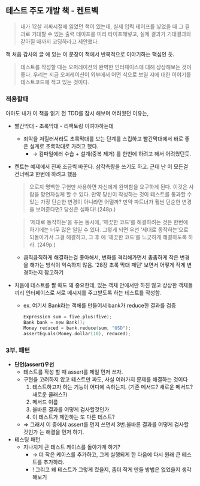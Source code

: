 ## 테스트 주도 개발 책 - 켄트벡

> 내가 12살 괴짜시절에 읽었던 책이 있는데, 실제 입력 테이프를 넣었을 때 그 결과로 기대할 수 있는 출력 테이프를 미리 타이프해넣고, 실제 결과가 기대결과와 같아질 때까지 코딩하라고 제안했다.
> 

책 처음 감사의 글 에 있는 이 문장이 책에서 반복적으로 이야기하는 핵심인 듯.

> 테스트를 작성할 때는 오퍼레이션의 완벽한 인터페이스에 대해 상상해보는 것이 좋다. 우리는 지금 오퍼레이션이 외부에서 어떤 식으로 보일 지에 대한 이야기를 테스트코드에 적고 있는 것이다.
> 

### 적용할때

아마도 내가 이 책을 읽기 전 TDD를 잠시 해보며 어려웠던 이유는,

- 빨간막대 - 초록막대 - 리팩토링 이여야하는데
    - 죄악을 저질러서라도 초록막대를 보는 단계를 스킵하고 빨간막대에서 바로 좋은 설계로 초록막대로 가려고 했다.
        - → 컴파일에러 수습 + 설계(중복 제거) 를 한번에 하려고 해서 어려웠던듯.
- 켄트는 예제에서 진짜 조금씩 바꾼다. 삼각측량을 쓰기도 하고. 근데 난 이 모든걸 건너뛰고 한번에 하려고 했음
    
    > 오로지 명백한 구현만 사용하면 자신에게 완벽함을 요구하게 된다. 이것은 사람을 망연자실케 할 수 있다. 만약 당신이 작성하는 것이 테스트를 통과할 수 있는 가장 단순한 변경이 아니라면 어떨까? 만약 파트너가 훨씬 단순한 변경을 보여준다면? 당신은 실패다!  (248p.)
    > 
    
    > ‘제대로 동작하는’을 푸는 동시에, ‘깨끗한 코드’를 해결하려는 것은 한번에 하기에는 너무 많은 일일 수 있다. 그렇게 되면 우선 ‘제대로 동작하는’으로 되돌아가서 그걸 해결하고, 그 후 에 ‘깨끗한 코드’를 느긋하게 해결하도록 하라. (249p.)
    > 
    - 큼직큼직하게 해결하는걸 좋아해서, 변화를 격리해가면서 촘촘하게 작은 변경을 해가는 방식이 익숙하지 않음. ‘28장 초록 막대 패턴’ 보면서 어떻게 작게 변경하는지 참고하기
- 처음에 테스트를 짤 때도 꽤 중요한데, 있는 객체 안에서만 하진 않고 상상한 객체들끼리 인터페이스로 서로 메시지를 주고받도록 하는 테스트를 작성함.
    - ex. 여기서 Bank라는 객체를 만들어서 bank가 reduce한 결과를 검증
        
        ```kotlin
        Expression sum = five.plus(five);
        Bank bank = new Bank();
        Money reduced = bank.reduce(sum, "USD");
        assertEquals(Money.dollar(10), reduced);
        ```
        

### 3부. 패턴

- **단언(assert)우선**
    - 테스트를 작성 할 때 assert를 제일 먼저 쓰자.
    - 구현을 고려하지 않고 테스트만 짜도, 사실 여러가지 문제를 해결하는 것이다
        1. 테스트하고자 하는 기능이 어디에 속하는지. (기존 메서드? 새로운 메서드? 새로운 클래스?)
        2. 메서드 이름
        3. 올바른 결과를 어떻게 검사할것인가
        4. 이 테스트가 제안하는 또 다른 테스트?
    - ⇒ 그래서 이 중에서 assert를 먼저 쓰면서 3번.올바른 결과를 어떻게 검사할 것인가 는 해결을 먼저 하기.
- 테스팅 패턴
    - 지나치게 큰 테스트 케이스를 돌아가게 하기?
        - → 더 작은 케이스를 추가하고, 그게 실행되게 한 다음에 다시 원래 큰 테스트를 추가하라.
        - ! 그리고 왜 테스트가 그렇게 컸을지, 좀더 작게 만들 방법은 없었을지 생각해보기
